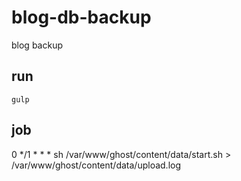 # blog-db-backup

blog backup

## run

```
gulp
```

## job
0 */1 * * *  sh /var/www/ghost/content/data/start.sh > /var/www/ghost/content/data/upload.log
